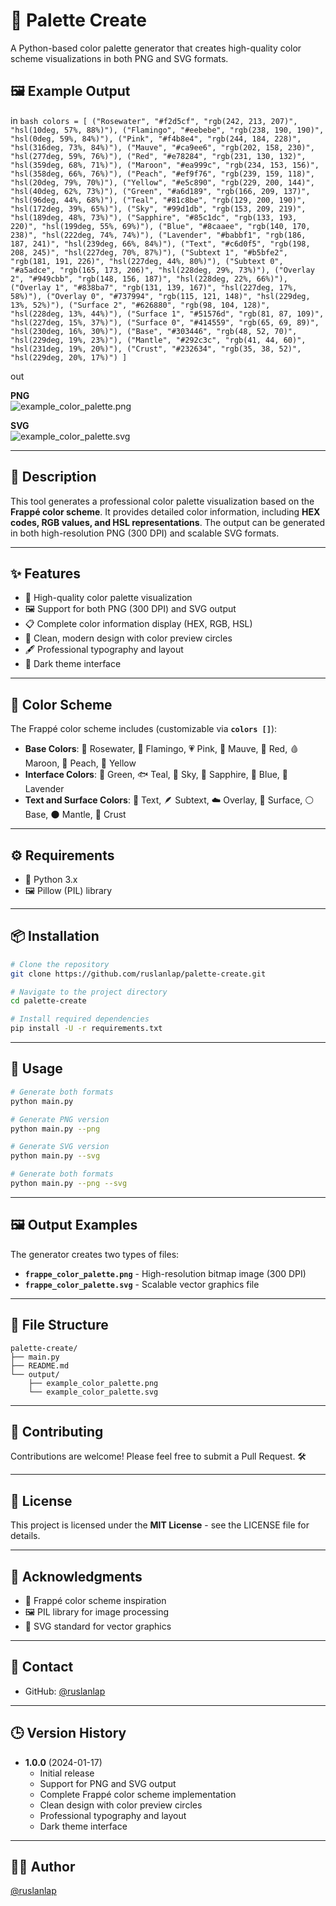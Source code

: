 # 🎨 Palette Create

A Python-based color palette generator that creates high-quality color scheme visualizations in both PNG and SVG formats.

## 🖼️ Example Output

in
`bash
    colors = [
        ("Rosewater", "#f2d5cf", "rgb(242, 213, 207)", "hsl(10deg, 57%, 88%)"),
            ("Flamingo", "#eebebe", "rgb(238, 190, 190)", "hsl(0deg, 59%, 84%)"),
            ("Pink", "#f4b8e4", "rgb(244, 184, 228)", "hsl(316deg, 73%, 84%)"),
            ("Mauve", "#ca9ee6", "rgb(202, 158, 230)", "hsl(277deg, 59%, 76%)"),
            ("Red", "#e78284", "rgb(231, 130, 132)", "hsl(359deg, 68%, 71%)"),
            ("Maroon", "#ea999c", "rgb(234, 153, 156)", "hsl(358deg, 66%, 76%)"),
            ("Peach", "#ef9f76", "rgb(239, 159, 118)", "hsl(20deg, 79%, 70%)"),
            ("Yellow", "#e5c890", "rgb(229, 200, 144)", "hsl(40deg, 62%, 73%)"),
            ("Green", "#a6d189", "rgb(166, 209, 137)", "hsl(96deg, 44%, 68%)"),
            ("Teal", "#81c8be", "rgb(129, 200, 190)", "hsl(172deg, 39%, 65%)"),
            ("Sky", "#99d1db", "rgb(153, 209, 219)", "hsl(189deg, 48%, 73%)"),
            ("Sapphire", "#85c1dc", "rgb(133, 193, 220)", "hsl(199deg, 55%, 69%)"),
            ("Blue", "#8caaee", "rgb(140, 170, 238)", "hsl(222deg, 74%, 74%)"),
            ("Lavender", "#babbf1", "rgb(186, 187, 241)", "hsl(239deg, 66%, 84%)"),
            ("Text", "#c6d0f5", "rgb(198, 208, 245)", "hsl(227deg, 70%, 87%)"),
            ("Subtext 1", "#b5bfe2", "rgb(181, 191, 226)", "hsl(227deg, 44%, 80%)"),
            ("Subtext 0", "#a5adce", "rgb(165, 173, 206)", "hsl(228deg, 29%, 73%)"),
            ("Overlay 2", "#949cbb", "rgb(148, 156, 187)", "hsl(228deg, 22%, 66%)"),
            ("Overlay 1", "#838ba7", "rgb(131, 139, 167)", "hsl(227deg, 17%, 58%)"),
            ("Overlay 0", "#737994", "rgb(115, 121, 148)", "hsl(229deg, 13%, 52%)"),
            ("Surface 2", "#626880", "rgb(98, 104, 128)", "hsl(228deg, 13%, 44%)"),
            ("Surface 1", "#51576d", "rgb(81, 87, 109)", "hsl(227deg, 15%, 37%)"),
            ("Surface 0", "#414559", "rgb(65, 69, 89)", "hsl(230deg, 16%, 30%)"),
            ("Base", "#303446", "rgb(48, 52, 70)", "hsl(229deg, 19%, 23%)"),
            ("Mantle", "#292c3c", "rgb(41, 44, 60)", "hsl(231deg, 19%, 20%)"),
            ("Crust", "#232634", "rgb(35, 38, 52)", "hsl(229deg, 20%, 17%)")
    ]
    `

out

**PNG**  
![example_color_palette.png](https://github.com/ruslanlap/palette-create/blob/master/output/example_color_palette.png)

**SVG**  
![example_color_palette.svg](https://github.com/ruslanlap/palette-create/blob/master/output/example_color_palette.svg)

---

## 📜 Description

This tool generates a professional color palette visualization based on the **Frappé color scheme**. It provides detailed color information, including **HEX codes, RGB values, and HSL representations**. The output can be generated in both high-resolution PNG (300 DPI) and scalable SVG formats.

---

## ✨ Features

- 🎨 High-quality color palette visualization
- 🖼️ Support for both PNG (300 DPI) and SVG output
- 📋 Complete color information display (HEX, RGB, HSL)
- 🧼 Clean, modern design with color preview circles
- 🖋️ Professional typography and layout
- 🌙 Dark theme interface

---

## 🎨 Color Scheme

The Frappé color scheme includes (customizable via **`colors []`**):

- **Base Colors**: 🌸 Rosewater, 🦩 Flamingo, 💗 Pink, 💜 Mauve, 🔴 Red, 🩸 Maroon, 🍑 Peach, 🌟 Yellow
- **Interface Colors**: 💚 Green, 🐟 Teal, 🌌 Sky, 🔷 Sapphire, 🔵 Blue, 💜 Lavender
- **Text and Surface Colors**: 📝 Text, 🪶 Subtext, ☁️ Overlay, 🖤 Surface, ⚪ Base, 🌑 Mantle, 🌋 Crust

---

## ⚙️ Requirements

- 🐍 Python 3.x
- 🖼️ Pillow (PIL) library

---

## 📦 Installation

```bash
# Clone the repository
git clone https://github.com/ruslanlap/palette-create.git

# Navigate to the project directory
cd palette-create

# Install required dependencies
pip install -U -r requirements.txt
```

---

## 🚀 Usage

```bash
# Generate both formats
python main.py

# Generate PNG version
python main.py --png

# Generate SVG version
python main.py --svg

# Generate both formats
python main.py --png --svg
```

---

## 🖼️ Output Examples

The generator creates two types of files:

- **`frappe_color_palette.png`** - High-resolution bitmap image (300 DPI)
- **`frappe_color_palette.svg`** - Scalable vector graphics file

---

## 📂 File Structure

```
palette-create/
├── main.py
├── README.md
└── output/
    ├── example_color_palette.png
    └── example_color_palette.svg
```

---

## 🤝 Contributing

Contributions are welcome! Please feel free to submit a Pull Request. 🛠️

---

## 📜 License

This project is licensed under the **MIT License** - see the LICENSE file for details.

---

## 🌟 Acknowledgments

- 🎨 Frappé color scheme inspiration
- 🖼️ PIL library for image processing
- 📐 SVG standard for vector graphics

---

## 📧 Contact

- GitHub: [@ruslanlap](https://github.com/ruslanlap)

---

## 🕒 Version History

- **1.0.0** (2024-01-17)
  - Initial release
  - Support for PNG and SVG output
  - Complete Frappé color scheme implementation
  - Clean design with color preview circles
  - Professional typography and layout
  - Dark theme interface

---

## 👨‍💻 Author

[@ruslanlap](https://github.com/ruslanlap)
